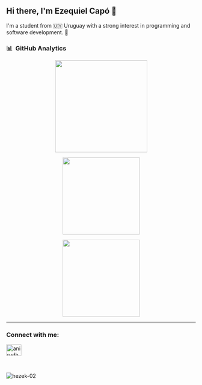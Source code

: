 ## Hi there, I'm Ezequiel Capó 👋

I'm a student from 🇺🇾 Uruguay with a strong interest in programming and software development. 🌱

### 📊 &nbsp;GitHub Analytics
<p align="center">
  <a href="https://github.com/hezek-02">
  <img height="245em" src="https://github-readme-stats-eight-theta.vercel.app/api/top-langs/?username=hezek-02&layout=compact&langs_count=8&theme=tokyonight&include_private=true" />
  </a>
</p>

<p align="center">
  <a href="https://github.com/hezek-02">
    <img height="205em" src="https://github-readme-stats-eight-theta.vercel.app/api?username=hezek-02&show_icons=true&theme=tokyonight&include_all_commits=true&count_private=true"/>
  </a>
</p>

<p align="center">
  <img height="205em" src="https://github-readme-streak-stats.herokuapp.com/?user=hezek-02&theme=tokyonight&hide_border=true"/>
</p>
<hr align="center" width="100%" >
<h3 align="left">Connect with me:</h3>
<p align="left">
<a href="https://www.linkedin.com/in/ezequiel-capo/" target="blank"><img align="center" src="https://raw.githubusercontent.com/rahuldkjain/github-profile-readme-generator/master/src/images/icons/Social/linked-in-alt.svg" alt="anirudh-rai-072732220" height="30" width="40" /></a>
</p>
<br>
<p align="left"> <img src="https://komarev.com/ghpvc/?username=hezek-02&label=Profile%20views&color=0e75b6&style=flat" alt="hezek-02" /> </p>

